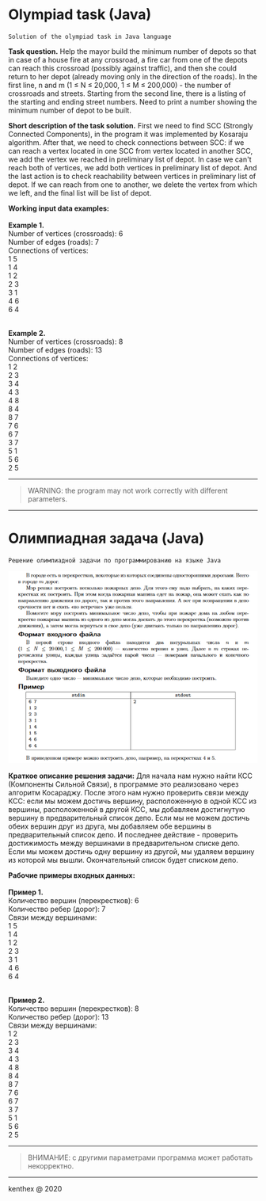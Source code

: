 # Olympiad task (Java)
	Solution of the olympiad task in Java language
	
**Task question.** Help the mayor build the minimum number of depots so that in case of a house fire at any crossroad, a fire car from one of the depots can reach this crossroad (possibly against traffic), and then she could return to her depot (already moving only in the direction of the roads). In the first line, n and m (1 ≤ N ≤ 20,000, 1 ≤ M ≤ 200,000) - the number of crossroads and streets. Starting from the second line, there is a listing of the starting and ending street numbers. Need to print a number showing the minimum number of depot to be built.

**Short description of the task solution.**
First we need to find SCC (Strongly Connected Components), in the program it was implemented by Kosaraju algorithm. After that, we need to check connections between SCC: if we can reach a vertex located in one SCC from vertex located in another SCC, we add the vertex we reached in preliminary list of depot. In case we can't reach both of vertices, we add both vertices in preliminary list of depot. And the last action is to check reachability between vertices in preliminary list of depot. If we can reach from one to another, we delete the vertex from which we left, and the final list will be list of depot.

**Working input data examples:** <br/> <br/>
**Example 1.** <br/>
Number of vertices (crossroads): 6 <br/>
 Number of edges (roads): 7 <br/>
 Connections of vertices: <br/>
 1 5 <br/>
 1 4 <br/>
 1 2 <br/>
 2 3 <br/>
 3 1 <br/>
 4 6 <br/>
 6 4 <br/> <br/>

 **Example 2.** <br/>
 Number of vertices (crossroads): 8 <br/>
 Number of edges (roads): 13 <br/>
 Connections of vertices: <br/>
 1 2 <br/>
 2 3 <br/>
 3 4 <br/>
 4 3 <br/>
 4 8 <br/>
 8 4 <br/>
 8 7 <br/>
 7 6 <br/>
 6 7 <br/>
 3 7 <br/>
 5 1 <br/>
 5 6 <br/>
 2 5 <br/> <hr/>

> WARNING: the program may not work correctly with different parameters.
__________

# Олимпиадная задача (Java)
	Решение олимпиадной задачи по программированию на языке Java
	
![prog_task.png](prog_task.PNG)

**Краткое описание решения задачи:**
Для начала нам нужно найти КСС (Компоненты Сильной Связи), в программе это реализовано через алгоритм Косараджу. После этого нам нужно проверить связи между КСС: если мы можем достичь вершину, расположенную в одной КСС из вершины, расположенной в другой КСС, мы добавляем достигнутую вершину в предварительный список депо. Если мы не можем достичь обеих вершин друг из друга, мы добавляем обе вершины в предварительный список депо. И последнее действие - проверить достижимость между вершинами в предварительном списке депо. Если мы можем достичь одну вершину из другой, мы удаляем вершину из которой мы вышли. Окончательный список будет списком депо.

 **Рабочие примеры входных данных:** <br/> <br/>
 **Пример 1.** <br/>
 Количество вершин (перекрестков): 6 <br/>
 Количество ребер (дорог): 7 <br/>
 Связи между вершинами: <br/>
 1 5 <br/>
 1 4 <br/>
 1 2 <br/>
 2 3 <br/>
 3 1 <br/>
 4 6 <br/>
 6 4 <br/> <br/>

**Пример 2.** <br/> 
Количество вершин (перекрестков): 8 <br/>
 Количество ребер (дорог): 13 <br/>
 Связи между вершинами: <br/>
 1 2 <br/>
 2 3 <br/>
 3 4 <br/>
 4 3 <br/>
 4 8 <br/>
 8 4 <br/>
 8 7 <br/>
 7 6 <br/>
 6 7 <br/>
 3 7 <br/>
 5 1 <br/>
 5 6 <br/>
 2 5 <br/> <hr/>

> ВНИМАНИЕ: с другими параметрами программа может работать некорректно.
__________
kenthex @ 2020
